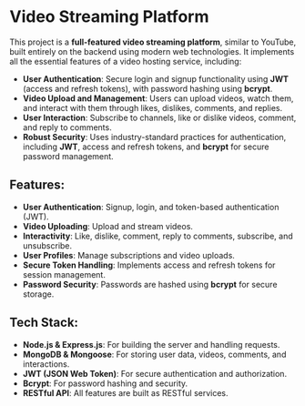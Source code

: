 # Video Streaming Platform

This project is a **full-featured video streaming platform**, similar to YouTube, built entirely on the backend using modern web technologies. It implements all the essential features of a video hosting service, including:

- **User Authentication**: Secure login and signup functionality using **JWT** (access and refresh tokens), with password hashing using **bcrypt**.
- **Video Upload and Management**: Users can upload videos, watch them, and interact with them through likes, dislikes, comments, and replies.
- **User Interaction**: Subscribe to channels, like or dislike videos, comment, and reply to comments.
- **Robust Security**: Uses industry-standard practices for authentication, including **JWT**, access and refresh tokens, and **bcrypt** for secure password management.

## Features:
- **User Authentication**: Signup, login, and token-based authentication (JWT).
- **Video Uploading**: Upload and stream videos.
- **Interactivity**: Like, dislike, comment, reply to comments, subscribe, and unsubscribe.
- **User Profiles**: Manage subscriptions and video uploads.
- **Secure Token Handling**: Implements access and refresh tokens for session management.
- **Password Security**: Passwords are hashed using **bcrypt** for secure storage.

## Tech Stack:
- **Node.js & Express.js**: For building the server and handling requests.
- **MongoDB & Mongoose**: For storing user data, videos, comments, and interactions.
- **JWT (JSON Web Token)**: For secure authentication and authorization.
- **Bcrypt**: For password hashing and security.
- **RESTful API**: All features are built as RESTful services.
